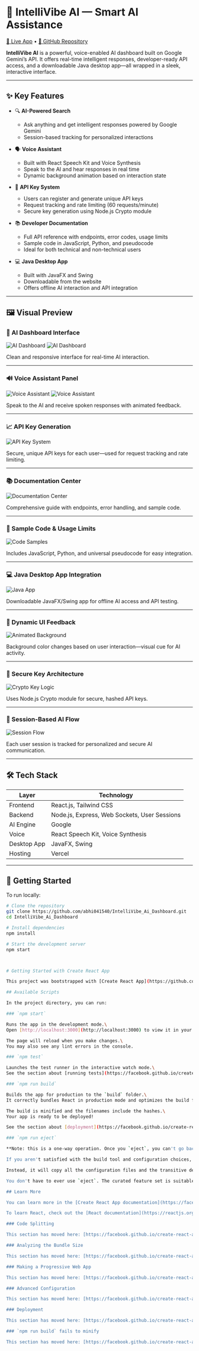# 🤖 IntelliVibe AI — Smart AI Assistance

[🚀 Live App](https://intellivibeai.vercel.app/) • [📁 GitHub Repository](https://github.com/abhi041540/IntelliVibe_Ai_Dashboard)

**IntelliVibe AI** is a powerful, voice-enabled AI dashboard built on Google Gemini’s API. It offers real-time intelligent responses, developer-ready API access, and a downloadable Java desktop app—all wrapped in a sleek, interactive interface.

---

## ✨ Key Features

- 🔍 **AI-Powered Search**
  - Ask anything and get intelligent responses powered by Google Gemini
  - Session-based tracking for personalized interactions

- 🗣️ **Voice Assistant**
  - Built with React Speech Kit and Voice Synthesis
  - Speak to the AI and hear responses in real time
  - Dynamic background animation based on interaction state

- 🔑 **API Key System**
  - Users can register and generate unique API keys
  - Request tracking and rate limiting (60 requests/minute)
  - Secure key generation using Node.js Crypto module

- 📚 **Developer Documentation**
  - Full API reference with endpoints, error codes, usage limits
  - Sample code in JavaScript, Python, and pseudocode
  - Ideal for both technical and non-technical users

- 💻 **Java Desktop App**
  - Built with JavaFX and Swing
  - Downloadable from the website
  - Offers offline AI interaction and API integration

---

## 🖼️ Visual Preview

### 🧠 AI Dashboard Interface

![AI Dashboard](https://res.cloudinary.com/dqjorntxe/image/upload/v1755191077/iejlzetkduemr3dbkxc4.png)
![AI Dashboard](https://res.cloudinary.com/dqjorntxe/image/upload/v1755191079/dp364yqiwpdurr7kc6iu.png)

Clean and responsive interface for real-time AI interaction.

---

### 🔊 Voice Assistant Panel

![Voice Assistant](https://res.cloudinary.com/dqjorntxe/image/upload/v1755191238/vmvjzcegttnpaxbd0a8k.png)
![Voice Assistant](https://res.cloudinary.com/dqjorntxe/image/upload/v1755191241/fm4ou11vhbiknnteezk4.png)

Speak to the AI and receive spoken responses with animated feedback.

---

### 📈 API Key Generation

![API Key System](https://res.cloudinary.com/dqjorntxe/image/upload/v1755191095/whbi2i04pjduh971gjck.png)

Secure, unique API keys for each user—used for request tracking and rate limiting.

---

### 📚 Documentation Center

![Documentation Center](https://res.cloudinary.com/dqjorntxe/image/upload/v1755191089/jaan4t5lfqk748hoxljt.png)

Comprehensive guide with endpoints, error handling, and sample code.

---

### 🧪 Sample Code & Usage Limits

![Code Samples](https://res.cloudinary.com/dqjorntxe/image/upload/v1755191092/rbnc7rmzbot9o5xrmvpm.png)

Includes JavaScript, Python, and universal pseudocode for easy integration.

---

### 💻 Java Desktop App Integration

![Java App](https://res.cloudinary.com/dqjorntxe/image/upload/v1755191086/j6gbdele1yps4zvam03l.png)

Downloadable JavaFX/Swing app for offline AI access and API testing.

---

### 🎨 Dynamic UI Feedback

![Animated Background](https://res.cloudinary.com/dqjorntxe/image/upload/v1755191235/zllwdibuojnuydokrkrm.png)

Background color changes based on user interaction—visual cue for AI activity.

---

### 🔐 Secure Key Architecture

![Crypto Key Logic](https://res.cloudinary.com/dqjorntxe/image/upload/v1755192035/ibshhbxuzmguaugxx2il.png)

Uses Node.js Crypto module for secure, hashed API keys.

---

### 🧵 Session-Based AI Flow

![Session Flow](https://res.cloudinary.com/dqjorntxe/image/upload/v1755191083/rkwfva8zebxvzo8bbof3.png)

Each user session is tracked for personalized and secure AI communication.

---

## 🛠️ Tech Stack

| Layer       | Technology                |
|-------------|----------------------------|
| Frontend    | React.js, Tailwind CSS     |
| Backend     | Node.js, Express, Web Sockets, User Sessions|
| AI Engine   | Google          |
| Voice       | React Speech Kit, Voice Synthesis |
| Desktop App | JavaFX, Swing              |
| Hosting     | Vercel                     |

---

## 🚀 Getting Started

To run locally:

```bash
# Clone the repository
git clone https://github.com/abhi041540/IntelliVibe_Ai_Dashboard.git
cd IntelliVibe_Ai_Dashboard

# Install dependencies
npm install

# Start the development server
npm start



# Getting Started with Create React App

This project was bootstrapped with [Create React App](https://github.com/facebook/create-react-app).

## Available Scripts

In the project directory, you can run:

### `npm start`

Runs the app in the development mode.\
Open [http://localhost:3000](http://localhost:3000) to view it in your browser.

The page will reload when you make changes.\
You may also see any lint errors in the console.

### `npm test`

Launches the test runner in the interactive watch mode.\
See the section about [running tests](https://facebook.github.io/create-react-app/docs/running-tests) for more information.

### `npm run build`

Builds the app for production to the `build` folder.\
It correctly bundles React in production mode and optimizes the build for the best performance.

The build is minified and the filenames include the hashes.\
Your app is ready to be deployed!

See the section about [deployment](https://facebook.github.io/create-react-app/docs/deployment) for more information.

### `npm run eject`

**Note: this is a one-way operation. Once you `eject`, you can't go back!**

If you aren't satisfied with the build tool and configuration choices, you can `eject` at any time. This command will remove the single build dependency from your project.

Instead, it will copy all the configuration files and the transitive dependencies (webpack, Babel, ESLint, etc) right into your project so you have full control over them. All of the commands except `eject` will still work, but they will point to the copied scripts so you can tweak them. At this point you're on your own.

You don't have to ever use `eject`. The curated feature set is suitable for small and middle deployments, and you shouldn't feel obligated to use this feature. However we understand that this tool wouldn't be useful if you couldn't customize it when you are ready for it.

## Learn More

You can learn more in the [Create React App documentation](https://facebook.github.io/create-react-app/docs/getting-started).

To learn React, check out the [React documentation](https://reactjs.org/).

### Code Splitting

This section has moved here: [https://facebook.github.io/create-react-app/docs/code-splitting](https://facebook.github.io/create-react-app/docs/code-splitting)

### Analyzing the Bundle Size

This section has moved here: [https://facebook.github.io/create-react-app/docs/analyzing-the-bundle-size](https://facebook.github.io/create-react-app/docs/analyzing-the-bundle-size)

### Making a Progressive Web App

This section has moved here: [https://facebook.github.io/create-react-app/docs/making-a-progressive-web-app](https://facebook.github.io/create-react-app/docs/making-a-progressive-web-app)

### Advanced Configuration

This section has moved here: [https://facebook.github.io/create-react-app/docs/advanced-configuration](https://facebook.github.io/create-react-app/docs/advanced-configuration)

### Deployment

This section has moved here: [https://facebook.github.io/create-react-app/docs/deployment](https://facebook.github.io/create-react-app/docs/deployment)

### `npm run build` fails to minify

This section has moved here: [https://facebook.github.io/create-react-app/docs/troubleshooting#npm-run-build-fails-to-minify](https://facebook.github.io/create-react-app/docs/troubleshooting#npm-run-build-fails-to-minify)

